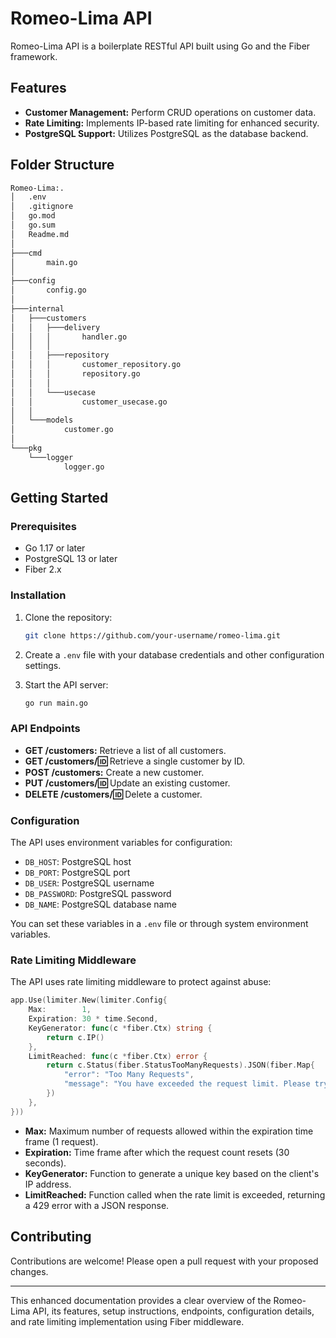 # Romeo-Lima API

Romeo-Lima API is a boilerplate RESTful API built using Go and the Fiber framework.

## Features

- **Customer Management:** Perform CRUD operations on customer data.
- **Rate Limiting:** Implements IP-based rate limiting for enhanced security.
- **PostgreSQL Support:** Utilizes PostgreSQL as the database backend.

## Folder Structure
```bash
Romeo-Lima:.
│   .env
│   .gitignore
│   go.mod
│   go.sum
│   Readme.md
│
├───cmd
│       main.go
│
├───config
│       config.go
│
├───internal
│   ├───customers
│   │   ├───delivery
│   │   │       handler.go
│   │   │
│   │   ├───repository
│   │   │       customer_repository.go
│   │   │       repository.go
│   │   │
│   │   └───usecase
│   │           customer_usecase.go
│   │
│   └───models
│           customer.go
│
└───pkg
    └───logger
            logger.go

``` 

## Getting Started

### Prerequisites

- Go 1.17 or later
- PostgreSQL 13 or later
- Fiber 2.x

### Installation

1. Clone the repository:
   ```bash
   git clone https://github.com/your-username/romeo-lima.git
   ```

2. Create a `.env` file with your database credentials and other configuration settings.

3. Start the API server:
   ```bash
   go run main.go
   ```

### API Endpoints

- **GET /customers:** Retrieve a list of all customers.
- **GET /customers/:id:** Retrieve a single customer by ID.
- **POST /customers:** Create a new customer.
- **PUT /customers/:id:** Update an existing customer.
- **DELETE /customers/:id:** Delete a customer.

### Configuration

The API uses environment variables for configuration:

- `DB_HOST`: PostgreSQL host
- `DB_PORT`: PostgreSQL port
- `DB_USER`: PostgreSQL username
- `DB_PASSWORD`: PostgreSQL password
- `DB_NAME`: PostgreSQL database name

You can set these variables in a `.env` file or through system environment variables.

### Rate Limiting Middleware

The API uses rate limiting middleware to protect against abuse:

```go
app.Use(limiter.New(limiter.Config{
    Max:        1,
    Expiration: 30 * time.Second,
    KeyGenerator: func(c *fiber.Ctx) string {
        return c.IP()
    },
    LimitReached: func(c *fiber.Ctx) error {
        return c.Status(fiber.StatusTooManyRequests).JSON(fiber.Map{
            "error": "Too Many Requests",
            "message": "You have exceeded the request limit. Please try again later.",
        })
    },
}))
```

- **Max:** Maximum number of requests allowed within the expiration time frame (1 request).
- **Expiration:** Time frame after which the request count resets (30 seconds).
- **KeyGenerator:** Function to generate a unique key based on the client's IP address.
- **LimitReached:** Function called when the rate limit is exceeded, returning a 429 error with a JSON response.

## Contributing

Contributions are welcome! Please open a pull request with your proposed changes.

---

This enhanced documentation provides a clear overview of the Romeo-Lima API, its features, setup instructions, endpoints, configuration details, and rate limiting implementation using Fiber middleware.